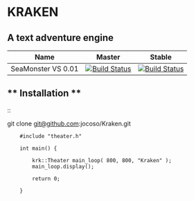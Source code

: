 # KRAKEN
## A text adventure engine

| Name | Master | Stable |
|------|--------|--------|
| SeaMonster VS 0.01 |[![Build Status](https://build.kde.org/job/Extragear/job/krita/job/kf5-qt5%20SUSEQt5.15/badge/icon)](https://build.kde.org/job/Extragear/job/krita/job/kf5-qt5%20SUSEQt5.15/) |[![Build Status](https://build.kde.org/job/Extragear/job/krita/job/kf5-qt5%20SUSEQt5.15/badge/icon)](https://build.kde.org/job/Extragear/job/krita/job/kf5-qt5%20SUSEQt5.15/)|

** Installation **
-------------------

::

   git clone git@github.com:jocoso/Kraken.git


```
	#include "theater.h"

	int main() {

		krk::Theater main_loop( 800, 800, "Kraken" );
		main_loop.display();

		return 0;

	}

```